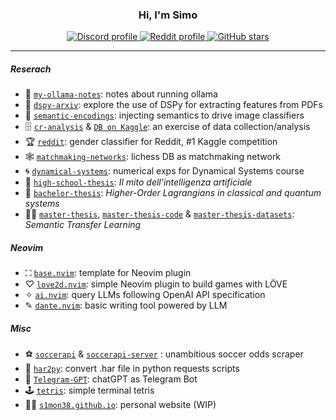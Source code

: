<h3 align="center">Hi, I'm Simo</h1>

<div align="center"><p>
    <a href="https://discord.com/users/S1M0N38#0317">
      <img alt="Discord profile" src="https://img.shields.io/static/v1?label=DISCORD&message=DM&color=7289DA&style=for-the-badge" />
    </a>
    <a href="https://www.reddit.com/user/S1M0N38">
      <img alt="Reddit profile" src="https://img.shields.io/static/v1?label=REDDIT&message=USER&color=FF6F6F&style=for-the-badge" />
    </a>
    <a href="https://github.com/S1M0N38">
      <img alt="GitHub stars" src="https://img.shields.io/github/stars/S1M0N38?style=for-the-badge&color=50C878&label=GH%20STARS" />
    </a>
</div>

______________________________________________________________________

##### Reserach

- 🦙 [`my-ollama-notes`](https://github.com/S1M0N38/my-ollama-notes): notes about running ollama
- 🔎 [`dspy-arxiv`](https://github.com/S1M0N38/dspy-arxiv): explore the use of DSPy for extracting features from PDFs
- 📄 [`semantic-encodings`](https://github.com/S1M0N38/semantic-encodings): injecting semantics to drive image classifiers
- 🗄️ [`cr-analysis`](https://github.com/S1M0N38/cr-analysis) & [`DB on Kaggle`](https://www.kaggle.com/datasets/s1m0n38/clash-royale-games): an exercise of data collection/analysis
- 🏆 [`reddit`](https://github.com/S1M0N38/reddit): gender classifier for Reddit, #1 Kaggle competition
- 🕸️ [`matchmaking-networks`](https://github.com/S1M0N38/matchmaking-networks): lichess DB as matchmaking network
- 🌀 [`dynamical-systems`](https://github.com/S1M0N38/dynamical-systems): numerical exps for Dynamical Systems course
- 👶 [`high-school-thesis`](https://github.com/S1M0N38/high-school-thesis): *Il mito dell'intelligenza artificiale*
- 👦 [`bachelor-thesis`](https://github.com/S1M0N38/bachelor-thesis): *Higher-Order Lagrangians in classical and quantum systems*
- 🧑‍🦱 [`master-thesis`](https://github.com/S1M0N38/master-thesis), [`master-thesis-code`](https://github.com/S1M0N38/master-thesis-code) & [`master-thesis-datasets`](https://github.com/S1M0N38/master-thesis-datasets): *Semantic Transfer Learning*

##### Neovim

- ⛶ [`base.nvim`](https://github.com/S1M0N38/base.nvim): template for Neovim plugin
- ♡ [`love2d.nvim`](https://github.com/S1M0N38/love2d.nvim): simple Neovim plugin to build games with LÖVE
- ✧ [`ai.nvim`](https://github.com/S1M0N38/ai.nvim): query LLMs following OpenAI API specification
- ✎ [`dante.nvim`](https://github.com/S1M0N38/dante.nvim): basic writing tool powered by LLM

##### Misc

- ⚽️ [`soccerapi`](https://github.com/S1M0N38/soccerapi) & [`soccerapi-server`](https://github.com/S1M0N38/soccerapi-server) : unambitious soccer odds scraper
- 🔄 [`har2py`](https://github.com/S1M0N38/har2py): convert .har file in python requests scripts
- 💬 [`Telegram-GPT`](https://github.com/S1M0N38/Telegram-GPT): chatGPT as Telegram Bot
- 🕹️ [`tetris`](https://github.com/S1M0N38/tetris): simple terminal tetris
- 🧑‍💻 [`s1mon38.github.io`](https://s1m0n38.github.io/): personal website (WIP)
